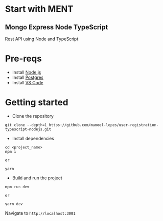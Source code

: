 # Start with MENT
##                                                Mongo Express Node TypeScript

Rest API using Node and TypeScript

# Pre-reqs
- Install [Node.js](https://nodejs.org/en/)
- Install [Postgres](https://www.postgresql.org/download/)
- Install [VS Code](https://code.visualstudio.com/)

# Getting started
- Clone the repository
```
git clone --depth=1 https://github.com/manoel-lopes/user-registration-typescript-nodejs.git
```
- Install dependencies
```
cd <project_name>
npm i

or

yarn
```
- Build and run the project
```
npm run dev

or

yarn dev
```
Navigate to `http://localhost:3001`
